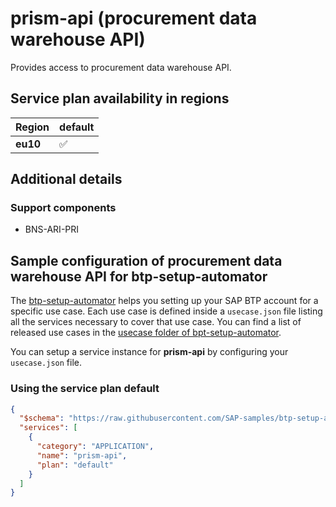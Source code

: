 # prism-api (procurement data warehouse API)

Provides access to procurement data warehouse API.

## Service plan availability in regions

| Region | default |
|--------|---------|
|  **eu10** | ✅ |

## Additional details

### Support components

- BNS-ARI-PRI

## Sample configuration of **procurement data warehouse API** for btp-setup-automator

The [btp-setup-automator](https://github.com/SAP-samples/btp-setup-automator) helps you setting up your SAP BTP account for a specific use case. Each use case is defined inside a `usecase.json` file listing all the services necessary to cover that use case. You can find a list of released use cases in the [usecase folder of bpt-setup-automator](https://github.com/SAP-samples/btp-setup-automator/tree/main/usecases).

You can setup a service instance for **prism-api** by configuring your `usecase.json` file.

### Using the service plan **default**

```json
{
  "$schema": "https://raw.githubusercontent.com/SAP-samples/btp-setup-automator/main/libs/btpsa-usecase.json",
  "services": [
    {
      "category": "APPLICATION",
      "name": "prism-api",
      "plan": "default"
    }
  ]
}
```
